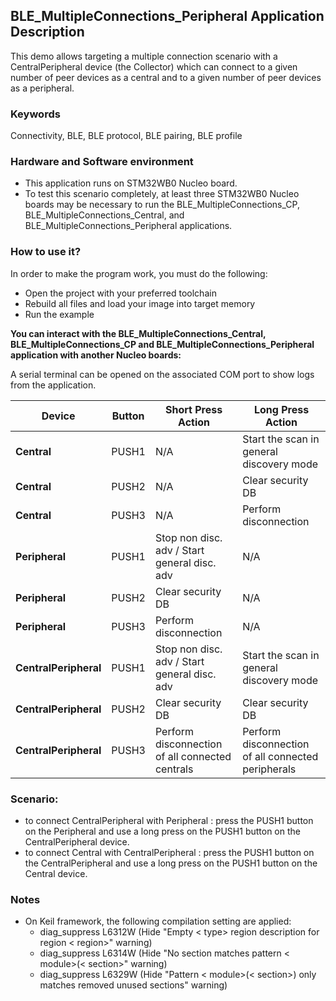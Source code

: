 ## __BLE_MultipleConnections_Peripheral Application Description__

This demo allows targeting a multiple connection scenario with a CentralPeripheral device (the Collector) which can connect to a given number of peer devices as a central and to a given number of peer devices as a peripheral.


### __Keywords__

Connectivity, BLE, BLE protocol, BLE pairing, BLE profile

### __Hardware and Software environment__

  - This application runs on STM32WB0 Nucleo board.
  - To test this scenario completely, at least three STM32WB0 Nucleo boards may be necessary to run the BLE_MultipleConnections_CP, BLE_MultipleConnections_Central, and BLE_MultipleConnections_Peripheral applications.
    
### __How to use it?__

In order to make the program work, you must do the following:

 - Open the project with your preferred toolchain
 - Rebuild all files and load your image into target memory
 - Run the example
 

 __You can interact with the BLE_MultipleConnections_Central, BLE_MultipleConnections_CP and BLE_MultipleConnections_Peripheral application with another Nucleo boards:__

A serial terminal can be opened on the associated COM port to show logs from the application.

| **Device**            | **Button** | **Short Press Action**                           | **Long Press Action**                               |
|-----------------------|------------|--------------------------------------------------|-----------------------------------------------------|
| **Central**           | PUSH1      | N/A                                              | Start the scan in general discovery mode            |
| **Central**           | PUSH2      | N/A                                              | Clear security DB                                   |
| **Central**           | PUSH3      | N/A                                              | Perform disconnection                               |
| **Peripheral**        | PUSH1      | Stop non disc. adv / Start general disc. adv     | N/A                                                 |
| **Peripheral**        | PUSH2      | Clear security DB                                | N/A                                                 |
| **Peripheral**        | PUSH3      | Perform disconnection                            | N/A                                                 |
| **CentralPeripheral** | PUSH1      | Stop non disc. adv / Start general disc. adv     | Start the scan in general discovery mode            |
| **CentralPeripheral** | PUSH2      | Clear security DB                                | Clear security DB                                   |
| **CentralPeripheral** | PUSH3      | Perform disconnection of all connected centrals  | Perform disconnection of all connected peripherals  |


### Scenario:
- to connect CentralPeripheral with Peripheral : press the PUSH1 button on the Peripheral and use a long press on the PUSH1 button on the CentralPeripheral device.
- to connect Central with CentralPeripheral : press the PUSH1 button on the CentralPeripheral and use a long press on the PUSH1 button on the Central device.


### __Notes__
                                            
 - On Keil framework, the following compilation setting are applied:
   - diag_suppress L6312W          (Hide "Empty < type> region description for region < region>" warning)
   - diag_suppress L6314W          (Hide "No section matches pattern < module>(< section>" warning)
   - diag_suppress L6329W          (Hide "Pattern < module>(< section>) only matches removed unused sections" warning)
